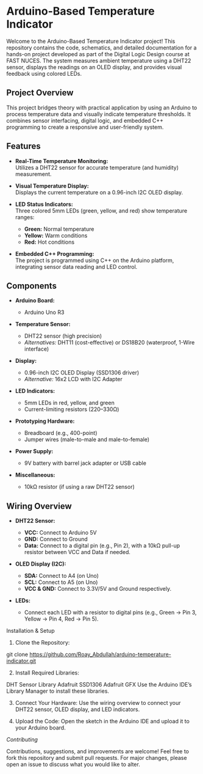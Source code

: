 # Arduino-Based Temperature Indicator

Welcome to the Arduino-Based Temperature Indicator project! This repository contains the code, schematics, and detailed documentation for a hands-on project developed as part of the Digital Logic Design course at FAST NUCES. The system measures ambient temperature using a DHT22 sensor, displays the readings on an OLED display, and provides visual feedback using colored LEDs.

## Project Overview

This project bridges theory with practical application by using an Arduino to process temperature data and visually indicate temperature thresholds. It combines sensor interfacing, digital logic, and embedded C++ programming to create a responsive and user-friendly system.

## Features

- **Real-Time Temperature Monitoring:**  
  Utilizes a DHT22 sensor for accurate temperature (and humidity) measurement.
  
- **Visual Temperature Display:**  
  Displays the current temperature on a 0.96-inch I2C OLED display.
  
- **LED Status Indicators:**  
  Three colored 5mm LEDs (green, yellow, and red) show temperature ranges:
  - **Green:** Normal temperature
  - **Yellow:** Warm conditions
  - **Red:** Hot conditions
  
- **Embedded C++ Programming:**  
  The project is programmed using C++ on the Arduino platform, integrating sensor data reading and LED control.

## Components

- **Arduino Board:**  
  - Arduino Uno R3

- **Temperature Sensor:**  
  - DHT22 sensor (high precision)  
  - *Alternatives:* DHT11 (cost-effective) or DS18B20 (waterproof, 1-Wire interface)

- **Display:**  
  - 0.96-inch I2C OLED Display (SSD1306 driver)  
  - *Alternative:* 16x2 LCD with I2C Adapter

- **LED Indicators:**  
  - 5mm LEDs in red, yellow, and green  
  - Current-limiting resistors (220–330Ω)

- **Prototyping Hardware:**  
  - Breadboard (e.g., 400-point)  
  - Jumper wires (male-to-male and male-to-female)

- **Power Supply:**  
  - 9V battery with barrel jack adapter or USB cable

- **Miscellaneous:**  
  - 10kΩ resistor (if using a raw DHT22 sensor)

## Wiring Overview

- **DHT22 Sensor:**  
  - **VCC:** Connect to Arduino 5V  
  - **GND:** Connect to Ground  
  - **Data:** Connect to a digital pin (e.g., Pin 2), with a 10kΩ pull-up resistor between VCC and Data if needed.

- **OLED Display (I2C):**  
  - **SDA:** Connect to A4 (on Uno)  
  - **SCL:** Connect to A5 (on Uno)  
  - **VCC & GND:** Connect to 3.3V/5V and Ground respectively.

- **LEDs:**  
  - Connect each LED with a resistor to digital pins (e.g., Green → Pin 3, Yellow → Pin 4, Red → Pin 5).
 

Installation & Setup

1. Clone the Repository:

git clone https://github.com/Roay_Abdullah/arduino-temperature-indicator.git


2. Install Required Libraries:

DHT Sensor Library
Adafruit SSD1306
Adafruit GFX
Use the Arduino IDE’s Library Manager to install these libraries.



3. Connect Your Hardware:
Use the wiring overview to connect your DHT22 sensor, OLED display, and LED indicators.


4. Upload the Code:
Open the sketch in the Arduino IDE and upload it to your Arduino board.



*Contributing*

Contributions, suggestions, and improvements are welcome! Feel free to fork this repository and submit pull requests. For major changes, please open an issue to discuss what you would like to alter.

